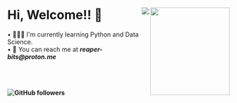 <html>
<head>
<h1>
Hi, Welcome!! 👋 <img src ="[https://media.tenor.com/NCRHhqkXrJYAAAAi/programmers-go-internet.gif](https://media.tenor.com/lvLaG5hPCncAAAAS/data-analysis.gif)"/ align ="right" height ="200" width ="180">
<img src = "https://komarev.com/ghpvc/?username=Reaper-bits&color=red&label=PROFILE+VIEWS&style=for-the-badge" align="right"/>
</h1>

</head>

<body>
• 🧑🏻‍💻 I'm currently learning Python and Data Science. <br>
• 📧 You can reach me at <b><i>reaper-bits@proton.me</i><b> <br>

<br>
<br>
<br>

![GitHub followers](https://img.shields.io/github/followers/Reaper-bits?style=social)
</body>
</html>

